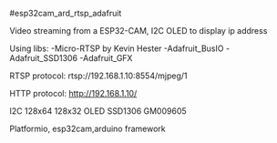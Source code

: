 #esp32cam_ard_rtsp_adafruit

Video streaming from a ESP32-CAM, I2C OLED to display ip address

Using libs:
-Micro-RTSP by Kevin Hester
-Adafruit_BusIO
-Adafruit_SSD1306
-Adafruit_GFX

RTSP protocol: rtsp://192.168.1.10:8554/mjpeg/1

HTTP protocol: http://192.168.1.10/

I2C 128x64 128x32 OLED SSD1306 GM009605

Platformio, esp32cam,arduino framework

